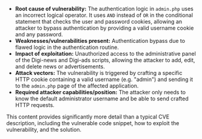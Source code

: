 - **Root cause of vulnerability:** The authentication logic in `admin.php` uses an incorrect logical operator. It uses `AND` instead of `OR` in the conditional statement that checks the user and password cookies, allowing an attacker to bypass authentication by providing a valid username cookie and any password.
- **Weaknesses/vulnerabilities present:** Authentication bypass due to flawed logic in the authentication routine.
- **Impact of exploitation:** Unauthorized access to the administrative panel of the Digi-news and Digi-ads scripts, allowing the attacker to add, edit, and delete news or advertisements.
- **Attack vectors:** The vulnerability is triggered by crafting a specific HTTP cookie containing a valid username (e.g. "admin") and sending it to the `admin.php` page of the affected application.
- **Required attacker capabilities/position:** The attacker only needs to know the default administrator username and be able to send crafted HTTP requests.

This content provides significantly more detail than a typical CVE description, including the vulnerable code snippet, how to exploit the vulnerability, and the solution.